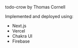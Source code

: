 todo-crow by Thomas Cornell


Implemented and deployed using:
- Next.js
- Vercel
- Chakra UI
- Firebase

